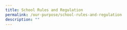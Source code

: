 ```yaml
---
title: School Rules and Regulation
permalink: /our-purpose/school-rules-and-regulation
description: ""
---
```

